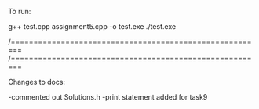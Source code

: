 To run:

g++ test.cpp assignment5.cpp -o test.exe
./test.exe

/========================================================
/========================================================

Changes to docs:

-commented out Solutions.h
-print statement added for task9